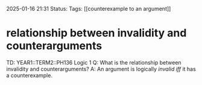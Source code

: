 2025-01-16 21:31
Status: 
Tags: [[counterexample to an argument]]
# relationship between invalidity and counterarguments

TD: YEAR1::TERM2::PH136 Logic 1
Q: What is the relationship between invalidity and counterarguments?
A: An argument is logically _invalid_  _iff_ it has a counterexample.
<!--ID: 1737063214451-->
